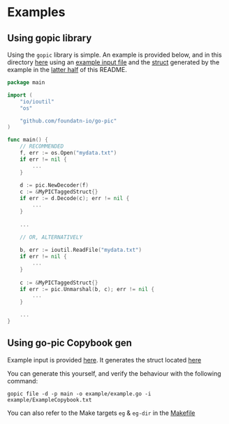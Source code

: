 # Examples

## Using gopic library

Using the `gopic` library is simple. An example is provided below, and in this directory [here](main.go) using an 
[example input file](data.txt) and the [struct](example.go) generated by the example in the [latter half](#using-go-pic-copybook-gen) of this README.

```go
package main

import (
    "io/ioutil"
    "os"

    "github.com/foundatn-io/go-pic"
)

func main() {
    // RECOMMENDED
    f, err := os.Open("mydata.txt") 
    if err != nil {
        ...
    }
    
    d := pic.NewDecoder(f)
    c := &MyPICTaggedStruct{}
    if err := d.Decode(c); err != nil {
        ...
    }
    
    ...

    // OR, ALTERNATIVELY
    
    b, err := ioutil.ReadFile("mydata.txt")
    if err != nil {
        ...
    }
    
    c := &MyPICTaggedStruct{}
    if err := pic.Unmarshal(b, c); err != nil {
        ...
    }

    ...
}
```

## Using go-pic Copybook gen

Example input is provided [here](ExampleCopybook.txt). It generates the struct located [here](example.go)

You can generate this yourself, and verify the behaviour with the following command: 
 
```shell script
gopic file -d -p main -o example/example.go -i example/ExampleCopybook.txt
```

You can also refer to the Make targets `eg` & `eg-dir` in the [Makefile](../Makefile)